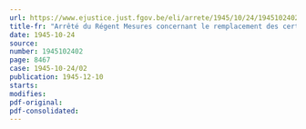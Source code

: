 ```yaml
---
url: https://www.ejustice.just.fgov.be/eli/arrete/1945/10/24/1945102402/justel
title-fr: "Arrêté du Régent Mesures concernant le remplacement des certificats et diplômes détruits ou égarés"
date: 1945-10-24
source:
number: 1945102402
page: 8467
case: 1945-10-24/02
publication: 1945-12-10
starts:
modifies:
pdf-original:
pdf-consolidated:
---
```


